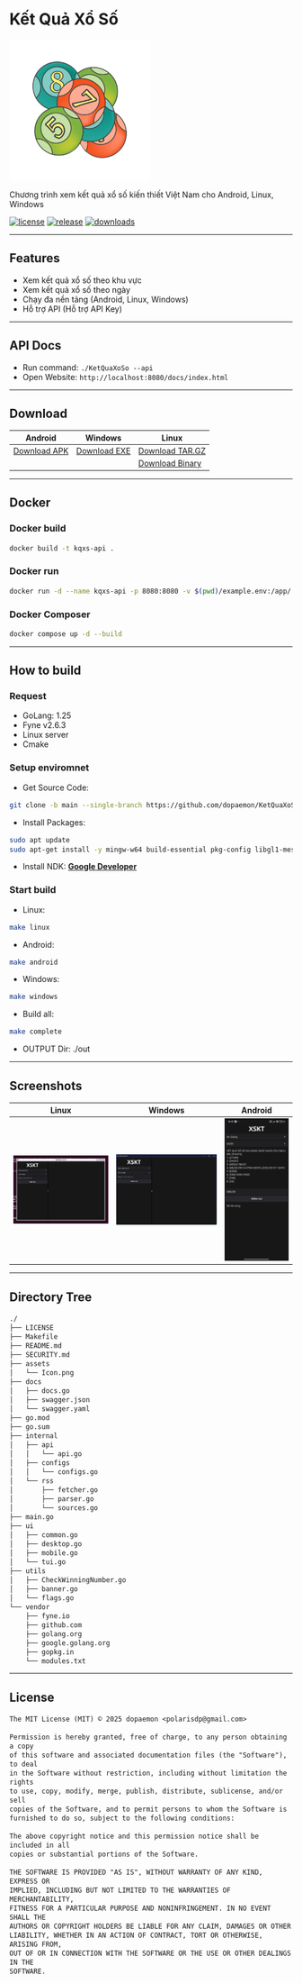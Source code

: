 # Kết Quả Xổ Số

<img src="./assets/Icon.png" alt="KetQuaXoSo Icon" width="250"/>

Chương trình xem kết quả xổ số kiến thiết Việt Nam cho Android, Linux, Windows

[![license](https://img.shields.io/github/license/dopaemon/KetQuaXoSo)](./LICENSE)
[![release](https://img.shields.io/github/v/release/dopaemon/KetQuaXoSo)](https://github.com/dopaemon/KetQuaXoSo/releases/latest)
[![downloads](https://img.shields.io/github/downloads/dopaemon/KetQuaXoSo/total)](https://github.com/dopaemon/KetQuaXoSo/releases/latest)

---

## Features

- Xem kết quả xổ số theo khu vực
- Xem kết quả xổ số theo ngày
- Chạy đa nền tảng (Android, Linux, Windows)
- Hỗ trợ API (Hỗ trợ API Key)
---

## API Docs
- Run command: `./KetQuaXoSo --api`
- Open Website: `http://localhost:8080/docs/index.html`

---
## Download

| Android | Windows | Linux |
| ------- | ------- | ----- |
| [Download APK](https://github.com/dopaemon/KetQuaXoSo/releases/latest/download/KetQuaXoSo-android-universal.apk) | [Download EXE](https://github.com/dopaemon/KetQuaXoSo/releases/latest/download/KetQuaXoSo-windows-amd64.exe) | [Download TAR.GZ](https://github.com/dopaemon/KetQuaXoSo/releases/latest/download/KetQuaXoSo.tar.gz) |
|         |         | [Download Binary](https://github.com/dopaemon/KetQuaXoSo/releases/latest/download/KetQuaXoSo-linux-amd64) |

---

## Docker
### Docker build
```bash
docker build -t kqxs-api .
```
### Docker run
```bash
docker run -d --name kqxs-api -p 8080:8080 -v $(pwd)/example.env:/app/.env:ro kqxs-api
```
### Docker Composer
```bash
docker compose up -d --build
```
---

## How to build
### Request
- GoLang: 1.25
- Fyne v2.6.3
- Linux server
- Cmake

### Setup enviromnet
- Get Source Code:
```bash
git clone -b main --single-branch https://github.com/dopaemon/KetQuaXoSo.git
```
- Install Packages:
```bash
sudo apt update
sudo apt-get install -y mingw-w64 build-essential pkg-config libgl1-mesa-dev xorg-dev libx11-dev gcc-aarch64-linux-gnu
```
- Install NDK: [**Google Developer**](https://developer.android.com/ndk/downloads)

### Start build
- Linux:
```bash
make linux
```
- Android:
```bash
make android
```
- Windows:
```bash
make windows
```
- Build all:
```bash
make complete
```
- OUTPUT Dir: ./out

---

## Screenshots

| Linux | Windows | Android |
| ----- | ------- | ------- |
| <img src="./assets/Screenshot2025-09-08164807.png" alt="Linux Screenshot" width="250"/> | <img src="./assets/Screenshot2025-09-08164907.png" alt="Windows Screenshot" width="250"/> | <img src="./assets/Screenshot_2025-09-08-16-41-27-083_com.dopaemon.ketquaxoso.jpg" alt="Android Screenshot" width="150"/> |

---

## Directory Tree
```text
./
├── LICENSE
├── Makefile
├── README.md
├── SECURITY.md
├── assets
│   └── Icon.png
├── docs
│   ├── docs.go
│   ├── swagger.json
│   └── swagger.yaml
├── go.mod
├── go.sum
├── internal
│   ├── api
│   │   └── api.go
│   ├── configs
│   │   └── configs.go
│   └── rss
│       ├── fetcher.go
│       ├── parser.go
│       └── sources.go
├── main.go
├── ui
│   ├── common.go
│   ├── desktop.go
│   ├── mobile.go
│   └── tui.go
├── utils
│   ├── CheckWinningNumber.go
│   ├── banner.go
│   └── flags.go
└── vendor
    ├── fyne.io
    ├── github.com
    ├── golang.org
    ├── google.golang.org
    ├── gopkg.in
    └── modules.txt
```

---

## License
```MIT
The MIT License (MIT) © 2025 dopaemon <polarisdp@gmail.com>

Permission is hereby granted, free of charge, to any person obtaining a copy
of this software and associated documentation files (the "Software"), to deal
in the Software without restriction, including without limitation the rights
to use, copy, modify, merge, publish, distribute, sublicense, and/or sell
copies of the Software, and to permit persons to whom the Software is
furnished to do so, subject to the following conditions:

The above copyright notice and this permission notice shall be included in all
copies or substantial portions of the Software.

THE SOFTWARE IS PROVIDED "AS IS", WITHOUT WARRANTY OF ANY KIND, EXPRESS OR
IMPLIED, INCLUDING BUT NOT LIMITED TO THE WARRANTIES OF MERCHANTABILITY,
FITNESS FOR A PARTICULAR PURPOSE AND NONINFRINGEMENT. IN NO EVENT SHALL THE
AUTHORS OR COPYRIGHT HOLDERS BE LIABLE FOR ANY CLAIM, DAMAGES OR OTHER
LIABILITY, WHETHER IN AN ACTION OF CONTRACT, TORT OR OTHERWISE, ARISING FROM,
OUT OF OR IN CONNECTION WITH THE SOFTWARE OR THE USE OR OTHER DEALINGS IN THE
SOFTWARE.
```
